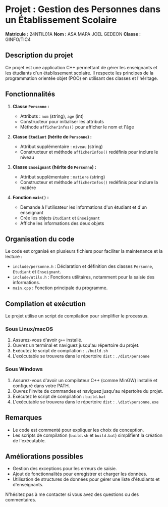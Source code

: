 # Projet : Gestion des Personnes dans un Établissement Scolaire

**Matricule :** 24NTIL01A 
**Nom :** ASA MAPA JOEL GEDEON
**Classe :** GINFO/TIC4

## Description du projet

Ce projet est une application C++ permettant de gérer les enseignants et les étudiants d'un établissement scolaire. Il respecte les principes de la programmation orientée objet (POO) en utilisant des classes et l'héritage.

## Fonctionnalités

1.  **Classe `Personne` :**
    *   Attributs : `nom` (string), `age` (int)
    *   Constructeur pour initialiser les attributs
    *   Méthode `afficherInfos()` pour afficher le nom et l'âge

2.  **Classe `Etudiant` (hérite de `Personne`) :**
    *   Attribut supplémentaire : `niveau` (string)
    *   Constructeur et méthode `afficherInfos()` redéfinis pour inclure le niveau

3.  **Classe `Enseignant` (hérite de `Personne`) :**
    *   Attribut supplémentaire : `matiere` (string)
    *   Constructeur et méthode `afficherInfos()` redéfinis pour inclure la matière

4.  **Fonction `main()` :**
    *   Demande à l'utilisateur les informations d'un étudiant et d'un enseignant
    *   Crée les objets `Etudiant` et `Enseignant`
    *   Affiche les informations des deux objets

## Organisation du code

Le code est organisé en plusieurs fichiers pour faciliter la maintenance et la lecture :

*   `include/personne.h` : Déclaration et définition des classes `Personne`, `Etudiant` et `Enseignant`.
*   `include/utils.h` : Fonctions utilitaires, notamment pour la saisie des informations.
*   `main.cpp` : Fonction principale du programme.

## Compilation et exécution

Le projet utilise un script de compilation pour simplifier le processus.

### Sous Linux/macOS

1.  Assurez-vous d'avoir `g++` installé.
2.  Ouvrez un terminal et naviguez jusqu'au répertoire du projet.
3.  Exécutez le script de compilation : `./build.sh`
4.  L'exécutable se trouvera dans le répertoire `dist` : `./dist/personne`

### Sous Windows

1.  Assurez-vous d'avoir un compilateur C++ (comme MinGW) installé et configuré dans votre PATH.
2.  Ouvrez l'invite de commandes et naviguez jusqu'au répertoire du projet.
3.  Exécutez le script de compilation : `build.bat`
4.  L'exécutable se trouvera dans le répertoire `dist` : `.\dist\personne.exe`

## Remarques

*   Le code est commenté pour expliquer les choix de conception.
*   Les scripts de compilation (`build.sh` et `build.bat`) simplifient la création de l'exécutable.

## Améliorations possibles

*   Gestion des exceptions pour les erreurs de saisie.
*   Ajout de fonctionnalités pour enregistrer et charger les données.
*   Utilisation de structures de données pour gérer une liste d'étudiants et d'enseignants.

N'hésitez pas à me contacter si vous avez des questions ou des commentaires.
